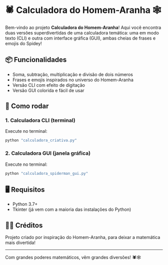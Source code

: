 # 🕷️ Calculadora do Homem-Aranha 🕸️

Bem-vindo ao projeto **Calculadora do Homem-Aranha**! Aqui você encontra duas versões superdivertidas de uma calculadora temática: uma em modo texto (CLI) e outra com interface gráfica (GUI), ambas cheias de frases e emojis do Spidey!

## 📦 Funcionalidades
- Soma, subtração, multiplicação e divisão de dois números
- Frases e emojis inspirados no universo do Homem-Aranha
- Versão CLI com efeito de digitação
- Versão GUI colorida e fácil de usar

## 🚀 Como rodar

### 1. Calculadora CLI (terminal)
Execute no terminal:
```bash
python "calculadora_criativa.py"
```

### 2. Calculadora GUI (janela gráfica)
Execute no terminal:
```bash
python "calculadora_spiderman_gui.py"
```

## 🖥️ Requisitos
- Python 3.7+
- Tkinter (já vem com a maioria das instalações do Python)

## 👨‍💻 Créditos
Projeto criado por inspiração do Homem-Aranha, para deixar a matemática mais divertida!

---

Com grandes poderes matemáticos, vêm grandes diversões! 🕷️🕸️ 